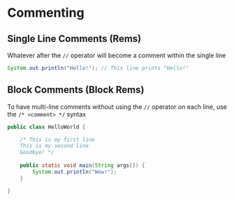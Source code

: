 # Commenting
## Single Line Comments (Rems)

Whatever after the `//` operator will become a comment within the single line

```java
System.out.println("Hello!"); // This line prints "Hello!"
```

## Block Comments (Block Rems)

To have multi-line comments without using the `//` operator on each line, use the `/* <comment> */` syntax

```java
public class HelloWorld {

	/* This is my first line
	This is my second line
	Goodbye! */
	
	public static void main(String args[]) {
		System.out.println("Wow!");
	}

}
```